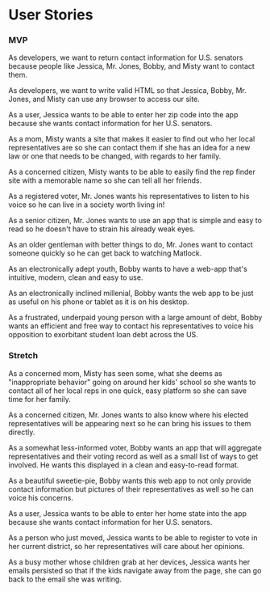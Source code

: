 # User Stories

### MVP

As developers, we want to return contact information for U.S. senators because people like Jessica, Mr. Jones, Bobby, and Misty want to contact them.

As developers, we want to write valid HTML so that Jessica, Bobby, Mr. Jones, and Misty can use any browser to access our site.

As a user, Jessica wants to be able to enter her zip code into the app because she wants contact information for her U.S. senators.

As a mom, Misty wants a site that makes it easier to find out who her local representatives are so she can contact them if she has an idea for a new law or one that needs to be changed, with regards to her family.

As a concerned citizen, Misty wants to be able to easily find the rep finder site with a memorable name so she can tell all her friends.

As a registered voter, Mr. Jones wants his representatives to listen to his voice so he can live in a society worth living in!

As a senior citizen, Mr. Jones wants to use an app that is simple and easy to read so he doesn't have to strain his already weak eyes.

As an older gentleman with better things to do, Mr. Jones want to contact someone quickly so he can get back to watching Matlock.

As an electronically adept youth, Bobby wants to have a web-app that's intuitive, modern, clean and easy to use.

As an electronically inclined millenial, Bobby wants the web app to be just as useful on his phone or tablet as it is on his desktop.

As a frustrated, underpaid young person with a large amount of debt, Bobby wants an efficient and free way to contact his representatives to voice his opposition to exorbitant student loan debt across the US.

### Stretch

As a concerned mom, Misty has seen some, what she deems as "inappropriate behavior" going on around her kids' school so she wants to contact all of her local reps in one quick, easy platform so she can save time for her family.

As a concerned citizen, Mr. Jones wants to also know where his elected representatives will be appearing next so he can bring his issues to them directly.

As a somewhat less-informed voter, Bobby wants an app that will aggregate representatives and their voting record as well as a small list of ways to get involved. He wants this displayed in a clean and easy-to-read format.

As a beautiful sweetie-pie, Bobby wants this web app to not only provide contact information but pictures of their representatives as well so he can voice his concerns.

As a user, Jessica wants to be able to enter her home state into the app because she wants contact information for her U.S. senators.

As a person who just moved, Jessica wants to be able to register to vote in her current district, so her representatives will care about her opinions.

As a busy mother whose children grab at her devices, Jessica wants her emails persisted so that if the kids navigate away from the page, she can go back to the email she was writing.

